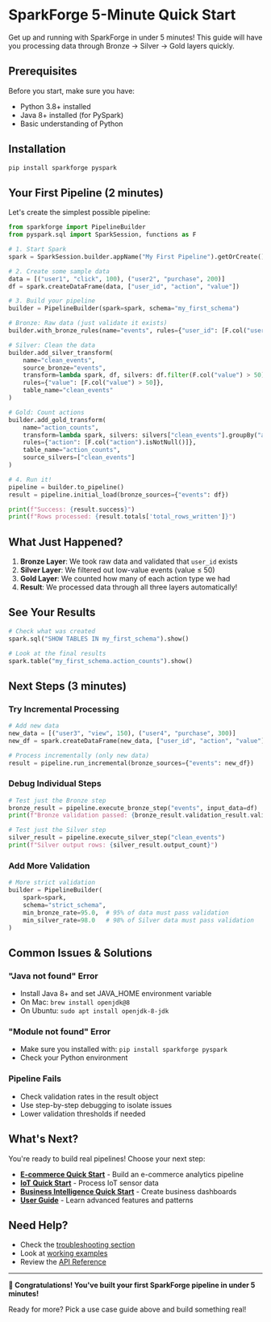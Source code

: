 # SparkForge 5-Minute Quick Start

Get up and running with SparkForge in under 5 minutes! This guide will have you processing data through Bronze → Silver → Gold layers quickly.

## Prerequisites

Before you start, make sure you have:
- Python 3.8+ installed
- Java 8+ installed (for PySpark)
- Basic understanding of Python

## Installation

```bash
pip install sparkforge pyspark
```

## Your First Pipeline (2 minutes)

Let's create the simplest possible pipeline:

```python
from sparkforge import PipelineBuilder
from pyspark.sql import SparkSession, functions as F

# 1. Start Spark
spark = SparkSession.builder.appName("My First Pipeline").getOrCreate()

# 2. Create some sample data
data = [("user1", "click", 100), ("user2", "purchase", 200)]
df = spark.createDataFrame(data, ["user_id", "action", "value"])

# 3. Build your pipeline
builder = PipelineBuilder(spark=spark, schema="my_first_schema")

# Bronze: Raw data (just validate it exists)
builder.with_bronze_rules(name="events", rules={"user_id": [F.col("user_id").isNotNull()]})

# Silver: Clean the data
builder.add_silver_transform(
    name="clean_events",
    source_bronze="events",
    transform=lambda spark, df, silvers: df.filter(F.col("value") > 50),
    rules={"value": [F.col("value") > 50]},
    table_name="clean_events"
)

# Gold: Count actions
builder.add_gold_transform(
    name="action_counts",
    transform=lambda spark, silvers: silvers["clean_events"].groupBy("action").count(),
    rules={"action": [F.col("action").isNotNull()]},
    table_name="action_counts",
    source_silvers=["clean_events"]
)

# 4. Run it!
pipeline = builder.to_pipeline()
result = pipeline.initial_load(bronze_sources={"events": df})

print(f"Success: {result.success}")
print(f"Rows processed: {result.totals['total_rows_written']}")
```

## What Just Happened?

1. **Bronze Layer**: We took raw data and validated that `user_id` exists
2. **Silver Layer**: We filtered out low-value events (value ≤ 50)
3. **Gold Layer**: We counted how many of each action type we had
4. **Result**: We processed data through all three layers automatically!

## See Your Results

```python
# Check what was created
spark.sql("SHOW TABLES IN my_first_schema").show()

# Look at the final results
spark.table("my_first_schema.action_counts").show()
```

## Next Steps (3 minutes)

### Try Incremental Processing

```python
# Add new data
new_data = [("user3", "view", 150), ("user4", "purchase", 300)]
new_df = spark.createDataFrame(new_data, ["user_id", "action", "value"])

# Process incrementally (only new data)
result = pipeline.run_incremental(bronze_sources={"events": new_df})
```

### Debug Individual Steps

```python
# Test just the Bronze step
bronze_result = pipeline.execute_bronze_step("events", input_data=df)
print(f"Bronze validation passed: {bronze_result.validation_result.validation_passed}")

# Test just the Silver step
silver_result = pipeline.execute_silver_step("clean_events")
print(f"Silver output rows: {silver_result.output_count}")
```

### Add More Validation

```python
# More strict validation
builder = PipelineBuilder(
    spark=spark,
    schema="strict_schema",
    min_bronze_rate=95.0,  # 95% of data must pass validation
    min_silver_rate=98.0   # 98% of Silver data must pass validation
)
```

## Common Issues & Solutions

### "Java not found" Error
- Install Java 8+ and set JAVA_HOME environment variable
- On Mac: `brew install openjdk@8`
- On Ubuntu: `sudo apt install openjdk-8-jdk`

### "Module not found" Error
- Make sure you installed with: `pip install sparkforge pyspark`
- Check your Python environment

### Pipeline Fails
- Check validation rates in the result object
- Use step-by-step debugging to isolate issues
- Lower validation thresholds if needed

## What's Next?

You're ready to build real pipelines! Choose your next step:

- **[E-commerce Quick Start](USECASE_ECOMMERCE.md)** - Build an e-commerce analytics pipeline
- **[IoT Quick Start](USECASE_IOT.md)** - Process IoT sensor data
- **[Business Intelligence Quick Start](USECASE_BI.md)** - Create business dashboards
- **[User Guide](USER_GUIDE.md)** - Learn advanced features and patterns

## Need Help?

- Check the [troubleshooting section](TROUBLESHOOTING.md)
- Look at [working examples](examples/)
- Review the [API Reference](API_REFERENCE.md)

---

**🎉 Congratulations! You've built your first SparkForge pipeline in under 5 minutes!**

Ready for more? Pick a use case guide above and build something real!

